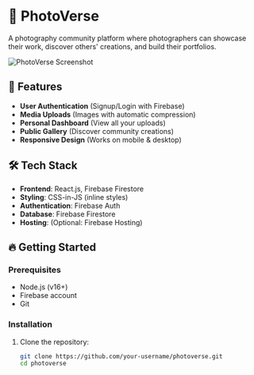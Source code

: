# 📸 PhotoVerse

A photography community platform where photographers can showcase their work, discover others' creations, and build their portfolios.

![PhotoVerse Screenshot](https://i.imgur.com/sample-screenshot.png) <!-- Replace with actual screenshot -->

## 🚀 Features

- **User Authentication** (Signup/Login with Firebase)
- **Media Uploads** (Images with automatic compression)
- **Personal Dashboard** (View all your uploads)
- **Public Gallery** (Discover community creations)
- **Responsive Design** (Works on mobile & desktop)

## 🛠 Tech Stack

- **Frontend**: React.js, Firebase Firestore
- **Styling**: CSS-in-JS (inline styles)
- **Authentication**: Firebase Auth
- **Database**: Firebase Firestore
- **Hosting**: (Optional: Firebase Hosting)

## 🔥 Getting Started

### Prerequisites
- Node.js (v16+)
- Firebase account
- Git

### Installation
1. Clone the repository:
   ```bash
   git clone https://github.com/your-username/photoverse.git
   cd photoverse
